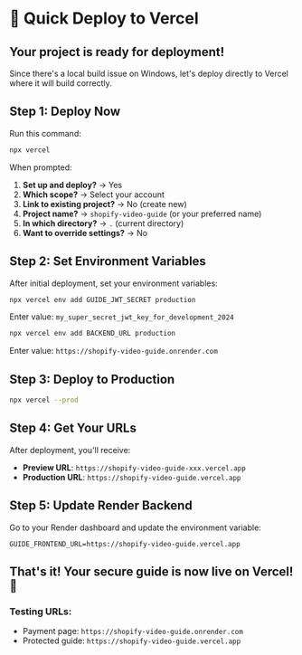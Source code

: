 # 🚀 Quick Deploy to Vercel

## Your project is ready for deployment!

Since there's a local build issue on Windows, let's deploy directly to Vercel where it will build correctly.

## Step 1: Deploy Now

Run this command:
```bash
npx vercel
```

When prompted:
1. **Set up and deploy?** → Yes
2. **Which scope?** → Select your account
3. **Link to existing project?** → No (create new)
4. **Project name?** → `shopify-video-guide` (or your preferred name)
5. **In which directory?** → `.` (current directory)
6. **Want to override settings?** → No

## Step 2: Set Environment Variables

After initial deployment, set your environment variables:

```bash
npx vercel env add GUIDE_JWT_SECRET production
```
Enter value: `my_super_secret_jwt_key_for_development_2024`

```bash
npx vercel env add BACKEND_URL production
```
Enter value: `https://shopify-video-guide.onrender.com`

## Step 3: Deploy to Production

```bash
npx vercel --prod
```

## Step 4: Get Your URLs

After deployment, you'll receive:
- **Preview URL**: `https://shopify-video-guide-xxx.vercel.app`
- **Production URL**: `https://shopify-video-guide.vercel.app`

## Step 5: Update Render Backend

Go to your Render dashboard and update the environment variable:
```
GUIDE_FRONTEND_URL=https://shopify-video-guide.vercel.app
```

## That's it! Your secure guide is now live on Vercel! 🎉

### Testing URLs:
- Payment page: `https://shopify-video-guide.onrender.com`
- Protected guide: `https://shopify-video-guide.vercel.app`
